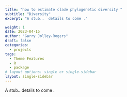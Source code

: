 ```yaml
---
title: "how to estimate clade phylogenetic diversity "
subtitle: "Diversity"
excerpt: "A stub..  details to come ."

weight: 1 
date: 2023-04-15
author: "Garry Jolley-Rogers"
draft: false
categories:
  - projects
tags:
  - Theme Features
  - R
  - package
# layout options: single or single-sidebar
layout: single-sidebar
---
```

A stub..  details to come .